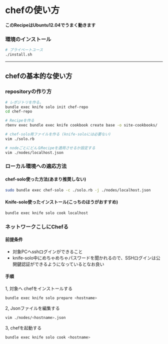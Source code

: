 chefの使い方
=======================

**このRecipeはUbuntu12.04でうまく動きます**


### 環境のインストール

```bash
# プライベートユース
./install.sh
```

---

## chefの基本的な使い方

### repositoryの作り方

```bash
# レポジトリを作る。
bundle exec knife solo init chef-repo
cd chef-repo

# Recipeを作る
rbenv exec bundle exec knife cookbook create base -o site-cookbooks/

# chef-solo用ファイルを作る (knife-soloには必要ない)
vim ./solo.rb

# nodeごとにどんなRecipeを適用させるか設定する
vim ./nodes/localhost.json
```

### ローカル環境への適応方法

#### chef-solo使った方法(あまり推奨しない)

``` bash
sudo bundle exec chef-solo -c ./solo.rb -j ./nodes/localhost.json
```

#### Knife-solo使ったインストール(こっちのほうがおすすめ)

```bash
bundle exec knife solo cook localhost
```

### ネットワークこしにChefる
#### 前提条件

- 対象PCへsshログインができること
- knife-solo中にめちゃめちゃパスワードを聞かれるので、SSHログインは公開鍵認証ができるようになっているとなお良い

#### 手順

1, 対象へ chefをインストールする

```bash
bundle exec knife solo prepare <hostname>
```

2, Jsonファイルを編集する

```bash
vim ./nodes/<hostname>.json
```

3, chefを起動する

```bash
bundle exec knife solo cook <hostname>
```
